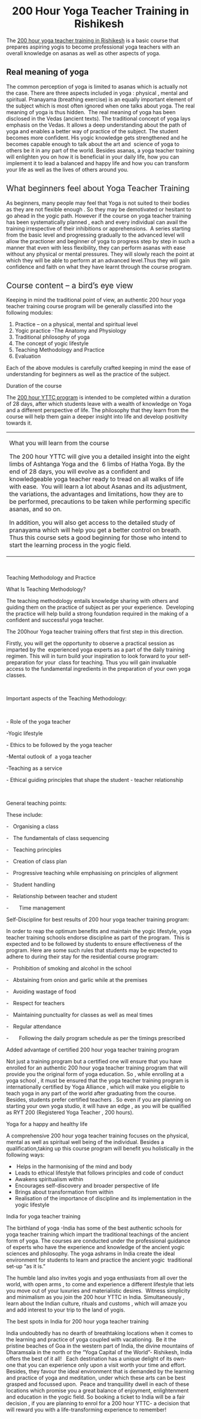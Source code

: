 <h1 style="text-align: center;"><span style="font-weight: 400;"><strong>200 Hour Yoga Teacher Training in Rishikesh</strong>&nbsp;</span></h1>
<p><span style="font-weight: 400;">The <a title="200 hour yoga teacher training in Rishikesh" href="https://www.himalayanyogaashram.com/200-hour-vinyasa-flow-yoga-teacher-training-in-rishikesh/">200 hour yoga teacher training in Rishikesh</a> is a basic course that prepares aspiring yogis to become professional yoga teachers with an overall knowledge on asanas as well as other aspects of yoga.&nbsp;&nbsp;</span></p>
<h2><strong>Real meaning of yoga</strong></h2>
<p><span style="font-weight: 400;">The common perception of yoga is limited to asanas which is actually not the case. There are three aspects included in yoga : physical , mental and spiritual. Pranayama (breathing exercise) is an equally important element of the subject which is most often ignored when one talks about yoga. The real meaning of yoga is thus hidden.&nbsp; The real meaning of yoga has been disclosed in the Vedas (ancient texts). The traditional concept of yoga lays emphasis on the Vedas. It allows a deep understanding about the path of yoga and enables a better way of practice of the subject. The student becomes more confident. His yogic knowledge gets strengthened and he becomes capable enough to talk about the art and&nbsp; science of yoga to others be it in any part of the world. Besides asanas, a yoga teacher training will enlighten you on how it is beneficial in your daily life, how you can implement it to lead a balanced and happy life and how you can transform your life as well as the lives of others around you.</span></p>
<h2><span style="font-weight: 400;">What beginners feel about Yoga Teacher Training</span></h2>
<p><span style="font-weight: 400;">As beginners, many people may feel that Yoga is not suited to their bodies as they are not flexible enough . So they may be demotivated or hesitant to go ahead in the yogic path. However if the course on yoga teacher training has been systematically planned , each and every individual can avail the training irrespective of their inhibitions or apprehensions.&nbsp; A series starting from the basic level and progressing gradually to the advanced level will allow the practioner and beginner of yoga to progress step by step in such a manner that even with less flexibility, they can perform asanas with ease without any physical or mental pressures. They will slowly reach the point at which they will be able to perform at an advanced level.Thus they will gain confidence and faith on what they have learnt through the course program.</span></p>
<h2><span style="font-weight: 400;">Course content &ndash; a bird&rsquo;s eye view</span></h2>
<p><span style="font-weight: 400;">Keeping in mind the traditional point of view, an authentic 200 hour yoga teacher training course program will be generally classified into the following modules:</span></p>
<ol>
<li style="font-weight: 400;"><span style="font-weight: 400;">Practice &ndash; on a physical, mental and spiritual level</span></li>
<li style="font-weight: 400;"><span style="font-weight: 400;">Yogic practice -The Anatomy and Physiology</span></li>
<li style="font-weight: 400;"><span style="font-weight: 400;">Traditional philosophy of yoga</span></li>
<li style="font-weight: 400;"><span style="font-weight: 400;">The concept of yogic lifestyle</span></li>
<li style="font-weight: 400;"><span style="font-weight: 400;">Teaching Methodology and Practice</span></li>
<li style="font-weight: 400;"><span style="font-weight: 400;">Evaluation</span></li>
</ol>
<p><span style="font-weight: 400;">Each of the above modules is carefully crafted keeping in mind the ease of understanding for beginners as well as the practice of the subject.</span></p>
<p><span style="font-weight: 400;">Duration of the course</span></p>
<p><span style="font-weight: 400;">The <a title="200 hour yoga ttc" href="https://www.himalayanyogaashram.com">200 hour YTTC program</a> is intended to be completed within a duration of 28 days, after which students leave with a wealth of knowledge on Yoga and a different perspective of life. The philosophy that they learn from the course will help them gain a deeper insight into life and develop positivity towards it.&nbsp;&nbsp;</span></p>
<table>
<tbody>
<tr>
<td>
<p><span style="font-weight: 400;">What you will learn from the course</span></p>
<p><span style="font-weight: 400;">The 200 hour YTTC will give you a detailed insight into the eight limbs of Ashtanga Yoga and the&nbsp; 6 limbs of Hatha Yoga. By the end of 28 days, you will evolve as a confident and knowledgeable yoga teacher ready to tread on all walks of life with ease.&nbsp; You will learn a lot about Asanas and its adjustment, the variations, the advantages and limitations, how they are to be performed, precautions to be taken while performing specific asanas, and so on.</span></p>
<p><span style="font-weight: 400;">In addition, you will also get access to the detailed study of pranayama which will help you get a better control on breath. Thus this course sets a good beginning for those who intend to start the learning process in the yogic field.</span></p>
</td>
</tr>
</tbody>
</table>
<p><span style="font-weight: 400;">&nbsp;</span></p>
<p><span style="font-weight: 400;">Teaching Methodology and Practice</span></p>
<p><span style="font-weight: 400;">What Is Teaching Methodology?</span></p>
<p><span style="font-weight: 400;">The teaching methodology entails knowledge sharing with others and guiding them on the practice of subject as per your experience.&nbsp; Developing the practice will help build a strong foundation required in the making of a confident and successful yoga teacher.</span></p>
<p><span style="font-weight: 400;">The 200hour Yoga teacher training offers that first step in this direction.</span></p>
<p><span style="font-weight: 400;">Firstly, you will get the opportunity to observe a practical session as imparted by the&nbsp; experienced yoga experts as a part of the daily training regimen. This will in turn build your inspiration to look forward to your self-preparation for your&nbsp; class for teaching. Thus you will gain invaluable access to the fundamental ingredients in the preparation of your own yoga classes.&nbsp;</span></p>
<p><span style="font-weight: 400;">&nbsp;</span></p>
<p><span style="font-weight: 400;">Important aspects of the Teaching Methodology:</span></p>
<p>&nbsp;</p>
<p><span style="font-weight: 400;">- Role of the yoga teacher</span></p>
<p><span style="font-weight: 400;">-Yogic lifestyle</span></p>
<p><span style="font-weight: 400;">- Ethics to be followed by the yoga teacher</span></p>
<p><span style="font-weight: 400;">-Mental outlook of&nbsp; a yoga teacher</span></p>
<p><span style="font-weight: 400;">-Teaching as a service</span></p>
<p><span style="font-weight: 400;">- Ethical guiding principles that shape the student - teacher relationship</span></p>
<p><span style="font-weight: 400;">&nbsp;</span></p>
<p><span style="font-weight: 400;">General teaching points:</span></p>
<p><span style="font-weight: 400;">These include:</span></p>
<p><span style="font-weight: 400;">-</span><span style="font-weight: 400;"> &nbsp; </span> <span style="font-weight: 400;">Organising a class</span></p>
<p><span style="font-weight: 400;">-</span><span style="font-weight: 400;"> &nbsp; </span> <span style="font-weight: 400;">The fundamentals of class sequencing</span></p>
<p><span style="font-weight: 400;">-</span><span style="font-weight: 400;"> &nbsp; </span> <span style="font-weight: 400;">Teaching principles</span></p>
<p><span style="font-weight: 400;">-</span><span style="font-weight: 400;"> &nbsp; </span> <span style="font-weight: 400;">Creation of class plan</span></p>
<p><span style="font-weight: 400;">-</span><span style="font-weight: 400;"> &nbsp; </span> <span style="font-weight: 400;">Progressive teaching while emphasising on principles of alignment</span></p>
<p><span style="font-weight: 400;">-</span><span style="font-weight: 400;"> &nbsp; </span> <span style="font-weight: 400;">Student handling</span></p>
<p><span style="font-weight: 400;">-</span><span style="font-weight: 400;"> &nbsp; </span> <span style="font-weight: 400;">Relationship between teacher and student</span></p>
<p><span style="font-weight: 400;">-</span><span style="font-weight: 400;"> &nbsp; &nbsp; &nbsp; </span><span style="font-weight: 400;">Time management</span></p>
<p><span style="font-weight: 400;">Self-Discipline for best results of 200 hour yoga teacher training program:</span></p>
<p><span style="font-weight: 400;">In order to reap the optimum benefits and maintain the yogic lifestyle, yoga teacher training schools endorse discipline as part of the program.&nbsp; This is expected and to be followed by students to ensure effectiveness of the program. Here are some such rules that students may be expected to adhere to during their stay for the residential course program:</span></p>
<p><span style="font-weight: 400;">-</span><span style="font-weight: 400;"> &nbsp; </span> <span style="font-weight: 400;">Prohibition of smoking and alcohol in the school</span></p>
<p><span style="font-weight: 400;">-</span><span style="font-weight: 400;"> &nbsp; </span> <span style="font-weight: 400;">Abstaining from onion and garlic while at the premises</span></p>
<p><span style="font-weight: 400;">-</span><span style="font-weight: 400;"> &nbsp; </span> <span style="font-weight: 400;">Avoiding wastage of food</span></p>
<p><span style="font-weight: 400;">-</span><span style="font-weight: 400;"> &nbsp; </span> <span style="font-weight: 400;">Respect for teachers</span></p>
<p><span style="font-weight: 400;">-</span><span style="font-weight: 400;"> &nbsp; </span> <span style="font-weight: 400;">Maintaining punctuality for classes as well as meal times</span></p>
<p><span style="font-weight: 400;">-</span><span style="font-weight: 400;"> &nbsp; </span> <span style="font-weight: 400;">Regular attendance</span></p>
<p><span style="font-weight: 400;">-</span><span style="font-weight: 400;"> &nbsp; &nbsp; &nbsp; </span><span style="font-weight: 400;">Following the daily program schedule as per the timings prescribed</span></p>
<p><span style="font-weight: 400;">Added advantage of certified 200 hour yoga teacher training program</span></p>
<p><span style="font-weight: 400;">Not just a training program but a certified one will ensure that you have enrolled for an authentic 200 hour yoga teacher training program that will provide you the original form of yoga education. So , while enrolling at a yoga school , it must be ensured that the yoga teacher training program is internationally certified by Yoga Alliance , which will make you eligible to teach yoga in any part of the world after graduating from the course. &nbsp; Besides, students prefer certified teachers . So even if you are planning on starting your own yoga studio, it will have an edge , as you will be qualified as RYT 200 (Registered Yoga Teacher , 200 hours).</span></p>
<p><span style="font-weight: 400;">Yoga for a happy and healthy life&nbsp;</span></p>
<p><span style="font-weight: 400;">A comprehensive 200 hour yoga teacher training focuses on the physical, mental as well as spiritual well being of the individual. Besides a qualification,taking up this course program will benefit you holistically in the following ways:</span></p>
<ul>
<li style="font-weight: 400;"><span style="font-weight: 400;">&nbsp;Helps in the harmonising of the mind and body</span></li>
<li style="font-weight: 400;"><span style="font-weight: 400;">Leads to ethical lifestyle that follows principles and code of conduct</span></li>
<li style="font-weight: 400;"><span style="font-weight: 400;">Awakens spiritualism within</span></li>
<li style="font-weight: 400;"><span style="font-weight: 400;">Encourages self-discovery and broader perspective of life</span></li>
<li style="font-weight: 400;"><span style="font-weight: 400;">Brings about transformation from within</span></li>
<li style="font-weight: 400;"><span style="font-weight: 400;">Realisation of the importance of discipline and its implementation in the yogic lifestyle</span></li>
</ul>
<p><span style="font-weight: 400;">India for yoga teacher training</span></p>
<p><span style="font-weight: 400;">The birthland of yoga -India has some of the best authentic schools for yoga teacher training which impart the traditional teachings of the ancient form of yoga. The courses are conducted under the professional guidance of experts who have the experience and knowledge of the ancient yogic sciences and philosophy. The yoga ashrams in India create the ideal environment for students to learn and practice the ancient yogic&nbsp; traditional set-up &ldquo;as it is.&rdquo;</span></p>
<p><span style="font-weight: 400;">The humble land also invites yogis and yoga enthusiasts from all over the world, with open arms , to come and experience a different lifestyle that lets you move out of your luxuries and materialistic desires.&nbsp; Witness simplicity and minimalism as you join the 200 hour YTTC in India. Simultaneously , learn about the Indian culture, rituals and customs , which will amaze you and add interest to your trip to the land of yogis.</span></p>
<p><span style="font-weight: 400;">The best spots in India for 200 hour yoga teacher training</span></p>
<p><span style="font-weight: 400;">India undoubtedly has no dearth of breathtaking locations when it comes to the learning and practice of yoga coupled with vacationing.&nbsp; Be it the pristine beaches of Goa in the western part of India, the divine mountains of Dharamsala in the north or the &ldquo;Yoga Capital of the World&rdquo;- Rishikesh, India offers the best of it all! &nbsp; Each destination has a unique delight of its own- one that you can experience only upon a visit worth your time and effort. Besides, they favour the ideal environment that is demanded by the learning and practice of yoga and meditation, under which these arts can be best grasped and focussed upon.&nbsp; Peace and tranquillity dwell in each of these locations which promise you a great balance of enjoyment, enlightenment and education in the yogic field. So booking a ticket to India will be a fair decision , if you are planning to enrol for a 200 hour YTTC- a decision that will reward you with a life-transforming experience to remember!</span></p>
